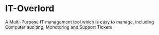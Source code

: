 IT-Overlord
===========

A Multi-Purpose IT management tool which is easy to manage, including Computer auditing, Monotoring and Support Tickets  
